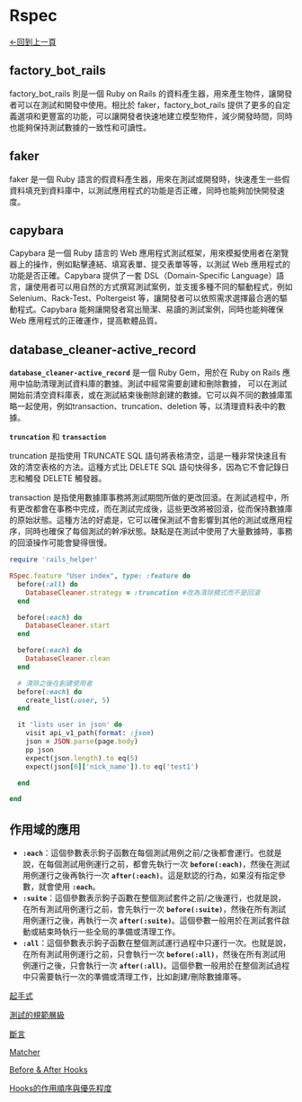# Rspec
[←回到上一頁](//RubyonRails.md)

## factory_bot_rails

factory_bot_rails 則是一個 Ruby on Rails 的資料產生器，用來產生物件，讓開發者可以在測試和開發中使用。相比於 faker，factory_bot_rails 提供了更多的自定義選項和更豐富的功能，可以讓開發者快速地建立模型物件，減少開發時間，同時也能夠保持測試數據的一致性和可讀性。

## faker

faker 是一個 Ruby 語言的假資料產生器，用來在測試或開發時，快速產生一些假資料填充到資料庫中，以測試應用程式的功能是否正確，同時也能夠加快開發速度。

## capybara

Capybara 是一個 Ruby 語言的 Web 應用程式測試框架，用來模擬使用者在瀏覽器上的操作，例如點擊連結、填寫表單、提交表單等等，以測試 Web 應用程式的功能是否正確。Capybara 提供了一套 DSL（Domain-Specific Language）語言，讓使用者可以用自然的方式撰寫測試案例，並支援多種不同的驅動程式，例如 Selenium、Rack-Test、Poltergeist 等，讓開發者可以依照需求選擇最合適的驅動程式。Capybara 能夠讓開發者寫出簡潔、易讀的測試案例，同時也能夠確保 Web 應用程式的正確運作，提高軟體品質。

## database_cleaner-active_record

**`database_cleaner-active_record`**
 是一個 Ruby Gem，用於在 Ruby on Rails 應用中協助清理測試資料庫的數據。測試中經常需要創建和刪除數據，
 可以在測試開始前清空資料庫表，或在測試結束後刪除創建的數據。它可以與不同的數據庫策略一起使用，例如transaction、truncation、deletion 等，以清理資料表中的數據。

**`truncation`** 和 **`transaction`**

truncation 是指使用 TRUNCATE SQL 語句將表格清空，這是一種非常快速且有效的清空表格的方法。這種方式比 DELETE SQL 語句快得多，因為它不會記錄日志和觸發 DELETE 觸發器。

transaction 是指使用數據庫事務將測試期間所做的更改回滾。在測試過程中，所有更改都會在事務中完成，而在測試完成後，這些更改將被回滾，從而保持數據庫的原始狀態。這種方法的好處是，它可以確保測試不會影響到其他的測試或應用程序，同時也確保了每個測試的幹凈狀態。缺點是在測試中使用了大量數據時，事務的回滾操作可能會變得很慢。

```ruby
require 'rails_helper'

RSpec.feature "User index", type: :feature do
  before(:all) do
    DatabaseCleaner.strategy = :truncation #改為清除模式而不是回滾
  end

  before(:each) do
    DatabaseCleaner.start
  end

  before(:each) do
    DatabaseCleaner.clean
  end

  # 清除之後在創建使用者
  before(:each) do
    create_list(:user, 5)
  end

  it 'lists user in json' do
    visit api_v1_path(format: :json)
    json = JSON.parse(page.body)
    pp json
    expect(json.length).to eq(5)
    expect(json[0]['nick_name']).to eq('test1')

  end

end
```

## 作用域的應用

- **`:each`**：這個參數表示鉤子函數在每個測試用例之前/之後都會運行。也就是說，在每個測試用例運行之前，都會先執行一次 **`before(:each)`**，然後在測試用例運行之後再執行一次 **`after(:each)`**。這是默認的行為，如果沒有指定參數，就會使用 **`:each`**。
- **`:suite`**：這個參數表示鉤子函數在整個測試套件之前/之後運行，也就是說，在所有測試用例運行之前，會先執行一次 **`before(:suite)`**，然後在所有測試用例運行之後，再執行一次 **`after(:suite)`**。這個參數一般用於在測試套件啟動或結束時執行一些全局的準備或清理工作。
- **`:all`**：這個參數表示鉤子函數在整個測試運行過程中只運行一次。也就是說，在所有測試用例運行之前，只會執行一次 **`before(:all)`**，然後在所有測試用例運行之後，只會執行一次 **`after(:all)`**。這個參數一般用於在整個測試過程中只需要執行一次的準備或清理工作，比如創建/刪除數據庫等。

[起手式](Rspec%20d076e2054391415e82e766109d3c7150/%E8%B5%B7%E6%89%8B%E5%BC%8F%208649535476bc4a739afcebeec357e22f.md)

[測試的規範層級](Rspec%20d076e2054391415e82e766109d3c7150/%E6%B8%AC%E8%A9%A6%E7%9A%84%E8%A6%8F%E7%AF%84%E5%B1%A4%E7%B4%9A%205a3ac97f44f346338ccffe387a47d988.md)

[斷言](Rspec%20d076e2054391415e82e766109d3c7150/%E6%96%B7%E8%A8%80%204451515b0d2d456c99a154f5e801e681.md)

[Matcher](Rspec%20d076e2054391415e82e766109d3c7150/Matcher%2023d6ce6fae9a4b6d8fa86af0c4f44b03.md)

[Before & After Hooks](Rspec%20d076e2054391415e82e766109d3c7150/Before%20&%20After%20Hooks%20cccf84fd4bd241cfb366aaafeb543cd8.md)

[Hooks的作用順序與優先程度](Rspec%20d076e2054391415e82e766109d3c7150/Hooks%E7%9A%84%E4%BD%9C%E7%94%A8%E9%A0%86%E5%BA%8F%E8%88%87%E5%84%AA%E5%85%88%E7%A8%8B%E5%BA%A6%20ac4d7549240c42aeba0ddefc41718cbd.md)
